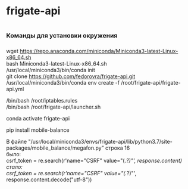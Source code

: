 # frigate-api
#
###
### Команды для установки окружения
###

wget https://repo.anaconda.com/miniconda/Miniconda3-latest-Linux-x86_64.sh  
bash Miniconda3-latest-Linux-x86_64.sh  
/usr/local/miniconda3/bin/conda init  
git clone https://github.com/fedorovra/frigate-api.git  
/usr/local/miniconda3/bin/conda env create -f /root/frigate-api/frigate-api.yml  

/bin/bash /root/iptables.rules   
/bin/bash /root/frigate-api/launcher.sh   

conda activate frigate-api   
   
pip install mobile-balance  
   
   
В файле "/usr/local/miniconda3/envs/frigate-api/lib/python3.7/site-packages/mobile_balance/megafon.py" строка 16  
было:  
csrf_token = re.search(r'name="CSRF" value="(.*?)"', response.content)  
стало:  
csrf_token = re.search(r'name="CSRF" value="(.*?)"', response.content.decode("utf-8"))  
